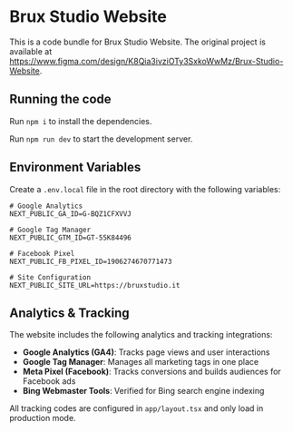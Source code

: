 # Brux Studio Website

This is a code bundle for Brux Studio Website. The original project is available at https://www.figma.com/design/K8Qia3ivziOTy3SxkoWwMz/Brux-Studio-Website.

## Running the code

Run `npm i` to install the dependencies.

Run `npm run dev` to start the development server.

## Environment Variables

Create a `.env.local` file in the root directory with the following variables:

```env
# Google Analytics
NEXT_PUBLIC_GA_ID=G-BQZ1CFXVVJ

# Google Tag Manager
NEXT_PUBLIC_GTM_ID=GT-55K84496

# Facebook Pixel
NEXT_PUBLIC_FB_PIXEL_ID=1906274670771473

# Site Configuration
NEXT_PUBLIC_SITE_URL=https://bruxstudio.it
```

## Analytics & Tracking

The website includes the following analytics and tracking integrations:

- **Google Analytics (GA4)**: Tracks page views and user interactions
- **Google Tag Manager**: Manages all marketing tags in one place
- **Meta Pixel (Facebook)**: Tracks conversions and builds audiences for Facebook ads
- **Bing Webmaster Tools**: Verified for Bing search engine indexing

All tracking codes are configured in `app/layout.tsx` and only load in production mode.
